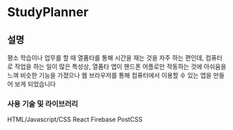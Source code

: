# StudyPlanner 

## 설명
평소 학습이나 업무를 할 때 열품타를 통해 시간을 재는 것을 자주 하는 편인데, 컴퓨터로 작업을 하는 일이 많은 특성상, 열품타 앱이 핸드폰 어플로만 작동하는 것에 아쉬움을 느껴 비슷한 기능을 가졌으나 웹 브라우저를 통해 컴퓨터에서 이용할 수 있는 앱을 만들어 보게 되었습니다

### 사용 기술 및 라이브러리

HTML/Javascript/CSS
React
Firebase
PostCSS
